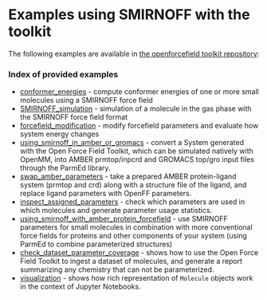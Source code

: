 # Examples using SMIRNOFF with the toolkit

The following examples are available in [the openforcefield toolkit repository](https://github.com/openforcefield/openforcefield/tree/master/examples):

### Index of provided examples

* [conformer_energies](https://github.com/openforcefield/openforcefield/tree/master/examples/conformer_energies) - compute conformer energies of one or more small molecules using a SMIRNOFF force field
* [SMIRNOFF_simulation](https://github.com/openforcefield/openforcefield/tree/master/examples/SMIRNOFF_simulation) - simulation of a molecule in the gas phase with the SMIRNOFF force field format
* [forcefield_modification](https://github.com/openforcefield/openforcefield/tree/master/examples/forcefield_modification) - modify forcefield parameters and evaluate how system energy changes
* [using_smirnoff_in_amber_or_gromacs](https://github.com/openforcefield/openforcefield/tree/master/examples/using_smirnoff_in_amber_or_gromacs) - convert a System generated with the Open Force Field Toolkit, which can be simulated natively with OpenMM, into AMBER prmtop/inpcrd and GROMACS top/gro input files through the ParmEd library.
* [swap_amber_parameters](https://github.com/openforcefield/openforcefield/tree/master/examples/swap_amber_parameters) - take a prepared AMBER protein-ligand system (prmtop and crd) along with a structure file of the ligand, and replace ligand parameters with OpenFF parameters.
* [inspect_assigned_parameters](https://github.com/openforcefield/openforcefield/tree/master/examples/inspect_assigned_parameters) - check which parameters are used in which molecules and generate parameter usage statistics.
* [using_smirnoff_with_amber_protein_forcefield](https://github.com/openforcefield/openforcefield/tree/master/examples/using_smirnoff_with_amber_protein_forcefield) - use SMIRNOFF parameters for small molecules in combination with more conventional force fields for proteins and other components of your system (using ParmEd to combine parameterized structures)
* [check_dataset_parameter_coverage](https://github.com/openforcefield/openforcefield/tree/master/examples/check_dataset_parameter_coverage) - shows how to use the Open Force Field Toolkit to ingest a dataset of molecules, and generate a report summarizing any chemistry that can not be parameterized.
* [visualization](https://github.com/openforcefield/openforcefield/tree/master/examples/visualization) - shows how rich representation of `Molecule` objects work in the context of Jupyter Notebooks.
